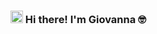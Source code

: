 <h3><img src = "https://raw.githubusercontent.com/MartinHeinz/MartinHeinz/master/wave.gif" width = 20px> Hi there! I'm Giovanna 🤓</h3>
